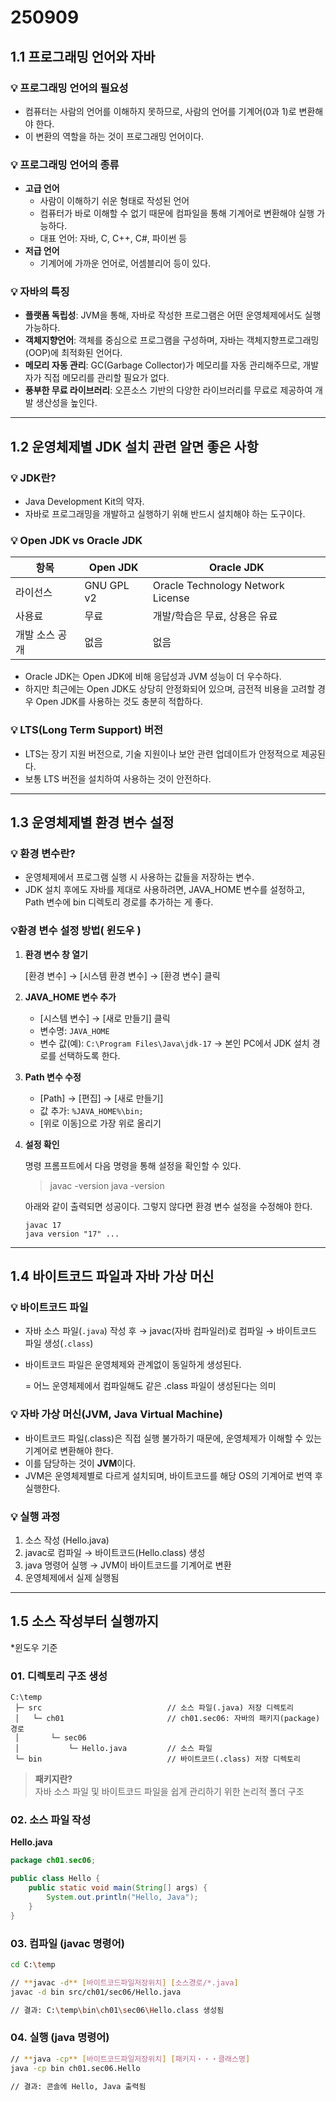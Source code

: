 # 250909
## 1.1 프로그래밍 언어와 자바
### 💡 프로그래밍 언어의 필요성

- 컴퓨터는 사람의 언어를 이해하지 못하므로, 사람의 언어를 기계어(0과 1)로 변환해야 한다.
- 이 변환의 역할을 하는 것이 프로그래밍 언어이다.

### 💡 프로그래밍 언어의 종류

- **고급 언어**
    - 사람이 이해하기 쉬운 형태로 작성된 언어
    - 컴퓨터가 바로 이해할 수 없기 때문에 컴파일을 통해 기계어로 변환해야 실행 가능하다.
    - 대표 언어: 자바, C, C++, C#, 파이썬 등
- **저급 언어**
    - 기계어에 가까운 언어로, 어셈블리어 등이 있다.

### 💡 자바의 특징

- **플랫폼 독립성**: JVM을 통해, 자바로 작성한 프로그램은 어떤 운영체제에서도 실행 가능하다.
- **객체지향언어**: 객체를 중심으로 프로그램을 구성하며, 자바는 객체지향프로그래밍(OOP)에 최적화된 언어다.
- **메모리 자동 관리**: GC(Garbage Collector)가 메모리를 자동 관리해주므로, 개발자가 직접 메모리를 관리할 필요가 없다.
- **풍부한 무료 라이브러리**: 오픈소스 기반의 다양한 라이브러리를 무료로 제공하여 개발 생산성을 높인다.

---

## 1.2 운영체제별 JDK 설치 관련 알면 좋은 사항

### 💡 JDK란?

- Java Development Kit의 약자.
- 자바로 프로그래밍을 개발하고 실행하기 위해 반드시 설치해야 하는 도구이다.

### 💡 Open JDK vs Oracle JDK

| 항목             | Open JDK                      | Oracle JDK                          |
|------------------|-------------------------------|-------------------------------------|
| 라이선스         | GNU GPL v2                    | Oracle Technology Network License   |
| 사용료           | 무료                          | 개발/학습은 무료, 상용은 유료       |
| 개발 소스 공개   | 없음                          | 없음                                |

- Oracle JDK는 Open JDK에 비해 응답성과 JVM 성능이 더 우수하다.
- 하지만 최근에는 Open JDK도 상당히 안정화되어 있으며, 금전적 비용을 고려할 경우 Open JDK를 사용하는 것도 충분히 적합하다.

### 💡 LTS(Long Term Support) 버전

- LTS는 장기 지원 버전으로, 기술 지원이나 보안 관련 업데이트가 안정적으로 제공된다.
- 보통 LTS 버전을 설치하여 사용하는 것이 안전하다.

---

## 1.3 운영체제별 환경 변수 설정

### 💡 환경 변수란?

- 운영체제에서 프로그램 실행 시 사용하는 값들을 저장하는 변수.
- JDK 설치 후에도 자바를 제대로 사용하려면, JAVA_HOME 변수를 설정하고, Path 변수에 bin 디렉토리 경로를 추가하는 게 좋다.

### 💡환경 변수 설정 방법( 윈도우 )

1. **환경 변수 창 열기**

   [환경 변수] → [시스템 환경 변수] → [환경 변수] 클릭

2. **JAVA_HOME 변수 추가**
    - [시스템 변수] → [새로 만들기] 클릭
    - 변수명: `JAVA_HOME`
    - 변수 값(예): `C:\Program Files\Java\jdk-17` → 본인 PC에서 JDK 설치 경로를 선택하도록 한다.
3. **Path 변수 수정**
    - [Path] → [편집] → [새로 만들기]
    - 값 추가: `%JAVA_HOME%\bin;`
    - [위로 이동]으로 가장 위로 올리기
4. **설정 확인**

   명령 프롬프트에서 다음 명령을 통해 설정을 확인할 수 있다.

   > javac -version
   java -version
   >

   아래와 같이 출력되면 성공이다. 그렇지 않다면 환경 변수 설정을 수정해야 한다.

    ```
    javac 17
    java version "17" ...
    ```
---

## 1.4 바이트코드 파일과 자바 가상 머신

### 💡 바이트코드 파일

- 자바 소스 파일(`.java`) 작성 후 → javac(자바 컴파일러)로 컴파일 → 바이트코드 파일 생성(`.class`)
- 바이트코드 파일은 운영체제와 관계없이 동일하게 생성된다.

  = 어느 운영체제에서 컴파일해도 같은 .class 파일이 생성된다는 의미


### 💡 자바 가상 머신(JVM, Java Virtual Machine)

- 바이트코드 파일(.class)은 직접 실행 불가하기 때문에, 운영체제가 이해할 수 있는 기계어로 변환해야 한다.
- 이를 담당하는 것이 **JVM**이다.
- JVM은 운영체제별로 다르게 설치되며, 바이트코드를 해당 OS의 기계어로 번역 후 실행한다.

### 💡 **실행 과정**

1. 소스 작성 (Hello.java)
2. javac로 컴파일 → 바이트코드(Hello.class) 생성
3. java 명령어 실행 → JVM이 바이트코드를 기계어로 변환
4. 운영체제에서 실제 실행됨

--- 

## 1.5 소스 작성부터 실행까지  
*윈도우 기준

### **01. 디렉토리 구조 생성**

```
C:\temp
 ├─ src                            // 소스 파일(.java) 저장 디렉토리
 │   └─ ch01                       // ch01.sec06: 자바의 패키지(package) 경로
 │       └─ sec06
 │           └─ Hello.java         // 소스 파일
 └─ bin                            // 바이트코드(.class) 저장 디렉토리
```

> **패키지란?**  
자바 소스 파일 및 바이트코드 파일을 쉽게 관리하기 위한 논리적 폴더 구조
>

### **02. 소스 파일 작성**

**Hello.java**

```java
package ch01.sec06;

public class Hello {
    public static void main(String[] args) {
        System.out.println("Hello, Java");
    }
}
```

### **03. 컴파일 (javac 명령어)**

```bash
cd C:\temp

// **javac -d** [바이트코드파일저장위치] [소스경로/*.java]
javac -d bin src/ch01/sec06/Hello.java

// 결과: C:\temp\bin\ch01\sec06\Hello.class 생성됨
```

### **04. 실행 (java 명령어)**

```bash
// **java -cp** [바이트코드파일저장위치] [패키지・・・클래스명]
java -cp bin ch01.sec06.Hello

// 결과: 콘솔에 Hello, Java 출력됨
```
